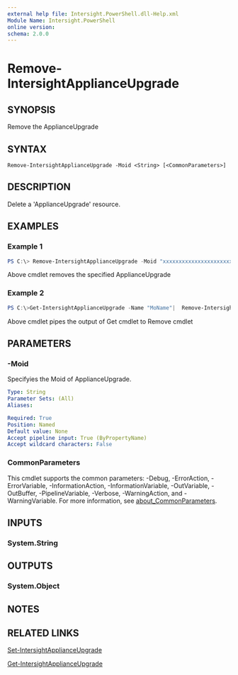 ```yaml
---
external help file: Intersight.PowerShell.dll-Help.xml
Module Name: Intersight.PowerShell
online version:
schema: 2.0.0
---
```


# Remove-IntersightApplianceUpgrade

## SYNOPSIS
Remove the ApplianceUpgrade

## SYNTAX

```
Remove-IntersightApplianceUpgrade -Moid <String> [<CommonParameters>]
```

## DESCRIPTION
Delete a &apos;ApplianceUpgrade&apos; resource.

## EXAMPLES

### Example 1
```powershell
PS C:\> Remove-IntersightApplianceUpgrade -Moid "xxxxxxxxxxxxxxxxxxxxxxxxxxx"
```
Above cmdlet removes the specified ApplianceUpgrade 

### Example 2
```powershell
PS C:\>Get-IntersightApplianceUpgrade -Name "MoName"|  Remove-IntersightApplianceUpgrade
```
Above cmdlet pipes the output of Get cmdlet to Remove cmdlet

## PARAMETERS

### -Moid
Specifyies the Moid of ApplianceUpgrade.

```yaml
Type: String
Parameter Sets: (All)
Aliases:

Required: True
Position: Named
Default value: None
Accept pipeline input: True (ByPropertyName)
Accept wildcard characters: False
```

### CommonParameters
This cmdlet supports the common parameters: -Debug, -ErrorAction, -ErrorVariable, -InformationAction, -InformationVariable, -OutVariable, -OutBuffer, -PipelineVariable, -Verbose, -WarningAction, and -WarningVariable. For more information, see [about_CommonParameters](http://go.microsoft.com/fwlink/?LinkID=113216).

## INPUTS

### System.String

## OUTPUTS

### System.Object
## NOTES

## RELATED LINKS

[Set-IntersightApplianceUpgrade](./Set-IntersightApplianceUpgrade.md)

[Get-IntersightApplianceUpgrade](./Get-IntersightApplianceUpgrade.md)

